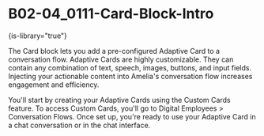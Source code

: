 # B02-04_0111-Card-Block-Intro

{is-library="true"}

<snippet id="B02-04_0111-Card-Block-Intro_snippet">



The Card block lets you add a pre-configured Adaptive Card to a conversation flow. Adaptive Cards are highly customizable. They can contain any combination of text, speech, images, buttons, and input fields. Injecting your actionable content into Amelia's conversation flow increases engagement and efficiency.

You'll start by creating your Adaptive Cards using the Custom Cards feature. To access Custom Cards, you'll go to Digital Employees > Conversation Flows. Once set up, you're ready to use your Adaptive Card in a chat conversation or in the chat interface.


</snippet>